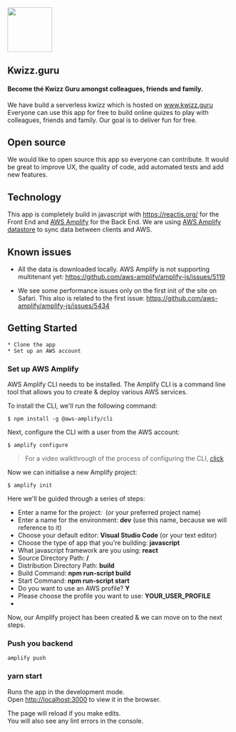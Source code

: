 <img src="https://github.com/alowa-apps/kwizz/blob/master/public/nerd.png" width="100">  

## Kwizz.guru
#### Become thé Kwizz Guru amongst colleagues, friends and family.

We have build a serverless kwizz which is hosted on www.kwizz.guru Everyone can use this app for free to build online quizes to play with colleagues, friends and family. Our goal is to deliver fun for free. 

## Open source

We would like to open source this app so everyone can contribute. It would be great to improve UX, the quality of code, add automated tests and add new features. 

## Technology

This app is completely build in javascript with https://reactjs.org/ for the Front End and [AWS Amplify](https://docs.amplify.aws/) for the Back End. We are using [AWS Amplify datastore](https://docs.amplify.aws/lib/datastore/getting-started/q/platform/js) to sync data between clients and AWS. 

## Known issues

- All the data is downloaded locally. AWS Amplify is not supporting multitenant yet: 
https://github.com/aws-amplify/amplify-js/issues/5119

- We see some performance issues only on the first init of the site on Safari. This also is related to the first issue:
https://github.com/aws-amplify/amplify-js/issues/5434


## Getting Started

```
* Clone the app
* Set up an AWS account

```

### Set up AWS Amplify
AWS Amplify CLI needs to be installed. The Amplify CLI is a command line tool that allows you to create & deploy various AWS services.

To install the CLI, we'll run the following command:

```
$ npm install -g @aws-amplify/cli

```

Next, configure the CLI with a user from the AWS account:

```
$ amplify configure

```

>For a video walkthrough of the process of configuring the CLI, [click](https://www.youtube.com/watch?v=fWbM5DLh25U)


Now we can initialise a new Amplify project:

```
$ amplify init
```

Here we'll be guided through a series of steps:
* Enter a name for the project: **<YOUR NAME>** (or your preferred project name)
* Enter a name for the environment: **dev** (use this name, because we will reference to it)
* Choose your default editor: **Visual Studio Code** (or your text editor)
* Choose the type of app that you're building: **javascript**
* What javascript framework are you using: **react**
* Source Directory Path: **/**
* Distribution Directory Path: **build**
* Build Command: **npm run-script build**
* Start Command: **npm run-script start**
* Do you want to use an AWS profile? **Y**
* Please choose the profile you want to use: **YOUR_USER_PROFILE**
* 
Now, our Amplify project has been created & we can move on to the next steps.
  
### Push you backend

`
amplify push
`

### yarn start

Runs the app in the development mode.<br />
Open [http://localhost:3000](http://localhost:3000) to view it in the browser.

The page will reload if you make edits.<br />
You will also see any lint errors in the console.
